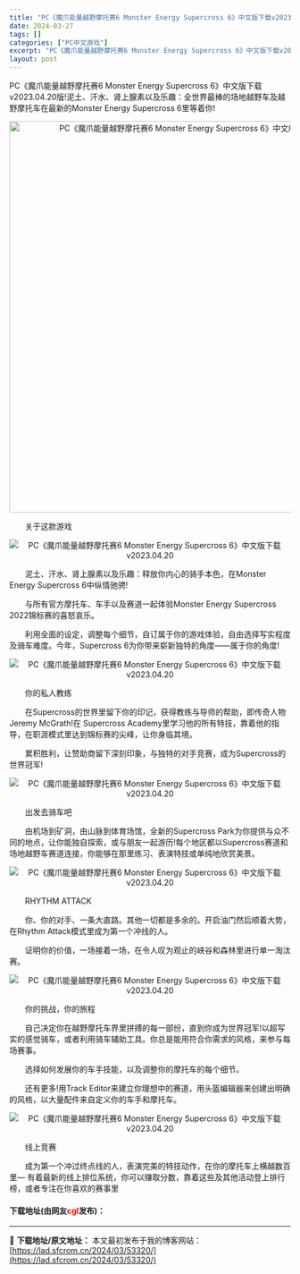```yaml
---
title: "PC《魔爪能量越野摩托赛6 Monster Energy Supercross 6》中文版下载v2023.04.20"
date: 2024-03-27
tags: []
categories: ["PC中文游戏"]
excerpt: "PC《魔爪能量越野摩托赛6 Monster Energy Supercross 6》中文版下载v2023.04.20版!泥土、汗水、肾上腺素以及乐趣：全世界最棒的场地越野车及越野摩托车在最新的Monster Energy Supercross 6里等着你! 　　关于这款游戏 　　泥土、汗水、肾上腺素&hellip;"
layout: post
---
```


 <p>PC《魔爪能量越野摩托赛6 Monster Energy Supercross 6》中文版下载v2023.04.20版!泥土、汗水、肾上腺素以及乐趣：全世界最棒的场地越野车及越野摩托车在最新的Monster Energy Supercross 6里等着你!</p> <div> <p align="center"><img align="" border="0" src="https://lad.sfcrom.cn/wp-content/uploads/2024/03/20240327_6603ac49634c5.webp" width="700" alt="PC《魔爪能量越野摩托赛6 Monster Energy Supercross 6》中文版下载v2023.04.20" /></p></div> <p>　　关于这款游戏</p> <p align="center"><img align="" border="0" src="https://lad.sfcrom.cn/wp-content/uploads/2024/03/20240327_6603ac4c6e24f.gif" alt="PC《魔爪能量越野摩托赛6 Monster Energy Supercross 6》中文版下载v2023.04.20" /></p> <p>　　泥土、汗水、肾上腺素以及乐趣：释放你内心的骑手本色，在Monster Energy Supercross 6中纵情驰骋!</p> <p>　　与所有官方摩托车、车手以及赛道一起体验Monster Energy Supercross 2022锦标赛的喜怒哀乐。</p> <p>　　利用全面的设定，调整每个细节，自订属于你的游戏体验，自由选择写实程度及骑车难度。今年，Supercross 6为你带来崭新独特的角度&mdash;&mdash;属于你的角度!</p> <p align="center"><img align="" border="0" src="https://lad.sfcrom.cn/wp-content/uploads/2024/03/20240327_6603ac50439f9.gif" alt="PC《魔爪能量越野摩托赛6 Monster Energy Supercross 6》中文版下载v2023.04.20" /></p> <p>　　你的私人教练</p> <p>　　在Supercross的世界里留下你的印记，获得教练与导师的帮助，即传奇人物Jeremy McGrath!在 Supercross Academy里学习他的所有特技，靠着他的指导，在职涯模式里达到锦标赛的尖峰，让你身临其境。</p> <p>　　累积胜利，让赞助商留下深刻印象，与独特的对手竞赛，成为Supercross的世界冠军!</p> <p align="center"><img align="" border="0" src="https://lad.sfcrom.cn/wp-content/uploads/2024/03/20240327_6603ac55959fd.gif" alt="PC《魔爪能量越野摩托赛6 Monster Energy Supercross 6》中文版下载v2023.04.20" /></p> <p>　　出发去骑车吧</p> <p>　　由机场到矿洞，由山脉到体育场馆，全新的Supercross Park为你提供与众不同的地点，让你能独自探索，或与朋友一起游历!每个地区都以Supercross赛道和场地越野车赛道连接，你能够在那里练习、表演特技或单纯地欣赏美景。</p> <p align="center"><img align="" border="0" src="https://lad.sfcrom.cn/wp-content/uploads/2024/03/20240327_6603ac595b611.gif" alt="PC《魔爪能量越野摩托赛6 Monster Energy Supercross 6》中文版下载v2023.04.20" /></p> <p>　　RHYTHM ATTACK</p> <p>　　你、你的对手、一条大直路。其他一切都是多余的。开启油门然后顺着大势，在Rhythm Attack模式里成为第一个冲线的人。</p> <p>　　证明你的价值，一场接着一场，在令人叹为观止的峡谷和森林里进行单一淘汰赛。</p> <p align="center"><img align="" border="0" src="https://lad.sfcrom.cn/wp-content/uploads/2024/03/20240327_6603ac5ee390b.gif" alt="PC《魔爪能量越野摩托赛6 Monster Energy Supercross 6》中文版下载v2023.04.20" /></p> <p>　　你的挑战，你的旅程</p> <p>　　自己决定你在越野摩托车界里拼搏的每一部份，直到你成为世界冠军!以超写实的感觉骑车，或者利用骑车辅助工具。你总是能用符合你需求的风格，来参与每场赛事。</p> <p>　　选择如何发展你的车手技能，以及调整你的摩托车的每个细节。</p> <p>　　还有更多!用Track Editor来建立你理想中的赛道，用头盔编辑器来创建出明确的风格，以大量配件来自定义你的车手和摩托车。</p> <p align="center"><img align="" border="0" src="https://lad.sfcrom.cn/wp-content/uploads/2024/03/20240327_6603ac648e5dc.gif" alt="PC《魔爪能量越野摩托赛6 Monster Energy Supercross 6》中文版下载v2023.04.20" /></p> <p>　　线上竞赛</p> <p>　　成为第一个冲过终点线的人，表演完美的特技动作，在你的摩托车上横越数百里&mdash; 有着最新的线上排位系统，你可以赚取分数，靠着这些及其他活动登上排行榜，或者专注在你喜欢的赛事里</p> <p><h4>下载地址(由网友<font color="red">cgl</font>发布)：</h4></p> 

---
📖 **下载地址/原文地址：** 本文最初发布于我的博客网站：[https://lad.sfcrom.cn/2024/03/53320/](https://lad.sfcrom.cn/2024/03/53320/)
